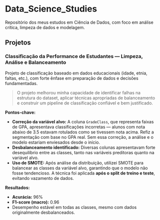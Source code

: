 
# Data_Science_Studies

Repositório dos meus estudos em Ciência de Dados, com foco em análise crítica, limpeza de dados e modelagem.

## Projetos

### Classificação da Performance de Estudantes — Limpeza, Análise e Balanceamento

Projeto de classificação baseado em dados educacionais (idade, etnia, faltas, etc.), com forte ênfase em preparação de dados e decisões fundamentadas.

> O projeto melhorou minha capacidade de identificar falhas na estrutura do dataset, aplicar técnicas apropriadas de balanceamento e construir um pipeline de classificação confiável e bem justificado.

**Pontos-chave:**

* **Correção da variável alvo:** A coluna `GradeClass`, que representa faixas de GPA, apresentava classificações incorretas — alunos com nota abaixo de 3.5 estavam rotulados como se tivessem nota acima. Refiz a segmentação com base no GPA real. Sem essa correção, a análise e o modelo estariam enviesados desde o início.
* **Desbalanceamento identificado:** Diversas colunas apresentavam forte desequilíbrio entre as classes, tanto nas variáveis preditoras quanto na variável alvo.
* **Uso de SMOTE:** Após análise da distribuição, utilizei SMOTE para balancear as classes da variável alvo, garantindo que o modelo não fosse tendencioso. A técnica foi aplicada **após o split de treino e teste**, evitando vazamento de dados.

**Resultados:**

* **Acurácia:** 96%
* **F1-score (macro):** 0.96
* Desempenho estável em todas as classes, mesmo com dados originalmente desbalanceados.

